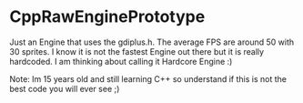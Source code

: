 # CppRawEnginePrototype
Just an Engine that uses the gdiplus.h. The average FPS are around 50 with 30 sprites. I know it is not the fastest Engine out there but it is really hardcoded.
I am thinking about calling it Hardcore Engine :)

Note:
Im 15 years old and still learning C++ so understand if this is not the best code you will ever see ;)

